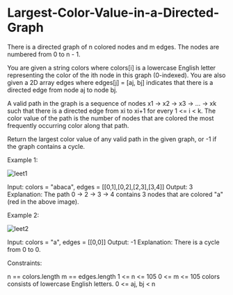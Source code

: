 # Largest-Color-Value-in-a-Directed-Graph

There is a directed graph of n colored nodes and m edges. The nodes are numbered from 0 to n - 1.

You are given a string colors where colors[i] is a lowercase English letter representing the color of the ith node in this graph (0-indexed). You are also given a 2D array edges where edges[j] = [aj, bj] indicates that there is a directed edge from node aj to node bj.

A valid path in the graph is a sequence of nodes x1 -> x2 -> x3 -> ... -> xk such that there is a directed edge from xi to xi+1 for every 1 <= i < k. The color value of the path is the number of nodes that are colored the most frequently occurring color along that path.

Return the largest color value of any valid path in the given graph, or -1 if the graph contains a cycle.

 

Example 1:

![leet1](https://user-images.githubusercontent.com/88260025/219955556-e7527692-48e8-4020-a9ae-7f43c28e17f9.png)

Input: colors = "abaca", edges = [[0,1],[0,2],[2,3],[3,4]]
Output: 3
Explanation: The path 0 -> 2 -> 3 -> 4 contains 3 nodes that are colored "a" (red in the above image).

Example 2:

![leet2](https://user-images.githubusercontent.com/88260025/219955553-44359059-0104-4e9b-93ee-33ed78a65802.png)

Input: colors = "a", edges = [[0,0]]
Output: -1
Explanation: There is a cycle from 0 to 0.
 

Constraints:

n == colors.length
m == edges.length
1 <= n <= 105
0 <= m <= 105
colors consists of lowercase English letters.
0 <= aj, bj < n
